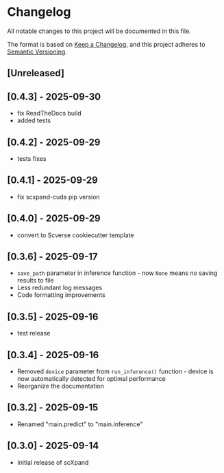 # Changelog

All notable changes to this project will be documented in this file.

The format is based on [Keep a Changelog](https://keepachangelog.com/en/1.0.0/),
and this project adheres to [Semantic Versioning](https://semver.org/spec/v2.1.0.html).

## [Unreleased]

## [0.4.3] - 2025-09-30

- fix ReadTheDocs build
- added tests


## [0.4.2] - 2025-09-29

- tests fixes


## [0.4.1] - 2025-09-29

- fix scxpand-cuda pip version


## [0.4.0] - 2025-09-29

- convert to Scverse cookiecutter template


## [0.3.6] - 2025-09-17

- `save_path` parameter in inference function - now `None` means no saving results to file
- Less redundant log messages
- Code formatting improvements


## [0.3.5] - 2025-09-16

- test release
## [0.3.4] - 2025-09-16

- Removed `device` parameter from `run_inference()` function - device is now automatically detected for optimal performance
- Reorganize the documentation

## [0.3.2] - 2025-09-15

- Renamed "main.predict" to "main.inference"

## [0.3.0] - 2025-09-14

- Initial release of scXpand
